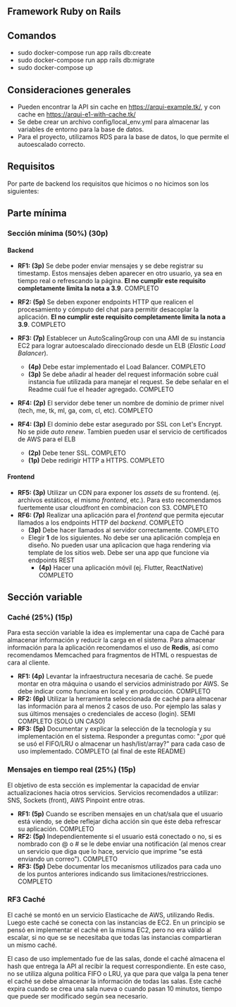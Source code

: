 ## Framework Ruby on Rails



## Comandos

- sudo docker-compose run app rails db:create
- sudo docker-compose run app rails db:migrate
- sudo docker-compose up




## Consideraciones generales

- Pueden encontrar la API sin cache en https://arqui-example.tk/, y con cache en https://arqui-e1-with-cache.tk/
- Se debe crear un archivo config/local_env.yml para almacenar las variables de entorno para la base de datos.
- Para el proyecto, utilizamos RDS para la base de datos, lo que permite el autoescalado correcto.



## Requisitos

Por parte de backend los requisitos que hicimos o no hicimos son los siguientes:

## Parte mínima

### Sección mínima (50%) (30p)

#### **Backend**
* **RF1: (3p)** Se debe poder enviar mensajes y se debe registrar su timestamp. Estos mensajes deben aparecer en otro usuario, ya sea en tiempo real o refrescando la página. **El no cumplir este requisito completamente limita la nota a 3.9**. COMPLETO
* **RF2: (5p)** Se deben exponer endpoints HTTP que realicen el procesamiento y cómputo del chat para permitir desacoplar la aplicación. **El no cumplir este requisito completamente limita la nota a 3.9**. COMPLETO

* **RF3: (7p)** Establecer un AutoScalingGroup con una AMI de su instancia EC2 para lograr autoescalado direccionado desde un ELB (_Elastic Load Balancer_).
    * **(4p)** Debe estar implementado el Load Balancer. COMPLETO
    * **(3p)** Se debe añadir al header del request información sobre cuál instancia fue utilizada para manejar el request. Se debe señalar en el Readme cuál fue el header agregado. COMPLETO
* **RF4: (2p)** El servidor debe tener un nombre de dominio de primer nivel (tech, me, tk, ml, ga, com, cl, etc). COMPLETO

* **RF4: (3p)** El dominio debe estar asegurado por SSL con Let's Encrypt. No se pide *auto renew*. Tambien pueden usar el servicio de certificados de AWS para el ELB
    * **(2p)** Debe tener SSL. COMPLETO
    * **(1p)** Debe redirigir HTTP a HTTPS. COMPLETO
    
#### **Frontend**
* **RF5: (3p)** Utilizar un CDN para exponer los *assets* de su frontend. (ej. archivos estáticos, el mismo *frontend*, etc.). Para esto recomendamos fuertemente usar cloudfront en combinacion con S3. COMPLETO
* **RF6: (7p)** Realizar una aplicación para el *frontend* que permita ejecutar llamados a los endpoints HTTP del *backend*. COMPLETO
    * **(3p)** Debe hacer llamados al servidor correctamente. COMPLETO
    * Elegir **$1$** de los siguientes. No debe ser una aplicación compleja en diseño. No pueden usar una aplicacion que haga rendering via template de los sitios web. Debe ser una app que funcione via endpoints REST
        * **(4p)** Hacer una aplicación móvil (ej. Flutter, ReactNative) COMPLETO

## Sección variable

### Caché (25%) (15p)
Para esta sección variable la idea es implementar una capa de Caché para almacenar información y reducir la carga en el sistema. Para almacenar información para la aplicación recomendamos el uso de **Redis**, así como recomendamos Memcached para fragmentos de HTML o respuestas de cara al cliente. 

* **RF1: (4p)** Levantar la infraestructura necesaria de caché. Se puede montar en otra máquina o usando el servicios administrado por AWS. Se debe indicar como funciona en local y en producción. COMPLETO
* **RF2: (6p)** Utilizar la herramienta seleccionada de caché para almacenar las información para al menos 2 casos de uso. Por ejemplo las salas y sus últimos mensajes o credenciales de acceso (login). SEMI COMPLETO (SOLO UN CASO)
* **RF3: (5p)** Documentar y explicar la selección de la tecnología y su implementación en el sistema. Responder a preguntas como: "¿por qué se usó el FIFO/LRU o almacenar un hash/list/array?" para cada caso de uso implementado. COMPLETO (al final de este README)


### Mensajes en tiempo real (25%) (15p)
El objetivo de esta sección es implementar la capacidad de enviar actualizaciones hacia otros servicios. Servicios recomendados a utilizar: SNS, Sockets (front), AWS Pinpoint entre otras. 

* **RF1: (5p)** Cuando se escriben mensajes en un chat/sala que el usuario está viendo, se debe reflejar dicha acción sin que éste deba refrescar su aplicación. COMPLETO
* **RF2: (5p)** Independientemente si el usuario está conectado o no, si es nombrado con @ o # se le debe enviar una notificación (al menos crear un servicio que diga que lo hace, servicio que imprime "se está enviando un correo"). COMPLETO
* **RF3: (5p)** Debe documentar los mecanismos utilizados para cada uno de los puntos anteriores indicando sus limitaciones/restricciones. COMPLETO

### RF3 Caché
El caché se montó en un servicio Elasticache de AWS, utilizando Redis. Luego este caché se conecta con las instancias de EC2. En un principio se pensó en implementar el caché en la misma EC2, pero no era válido al escalar, si no que se se necesitaba que todas las instancias compartieran un mismo caché.

El caso de uso implementado fue de las salas, donde el caché almacena el hash que entrega la API al recibir la request correspondiente. En este caso, no se utiliza alguna política FIFO o LRU, ya que para que valga la pena tener el caché se debe almacenar la información de todas las salas. Este caché expira cuando se crea una sala nueva o cuando pasan 10 minutos, tiempo que puede ser modificado según sea necesario.
